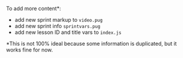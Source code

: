 To add more content*:

- add new sprint markup to `video.pug`
- add new sprint info `sprintvars.pug`
- add new lesson ID and title vars to `index.js`

*This is not 100% ideal because some information is duplicated, but it works fine for now.

